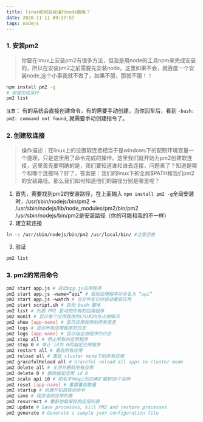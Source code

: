 ```yaml
---
title: linux如何后台运行node服务？
date: 2020-11-11 09:17:57
tags: nodejs
---
```


### 1. 安装pm2
> 你要在linux上安装pm2有很多方法，但我是用node的工具npm来完成安装的，所以在安装pm2之前需要先安装node。这里如果不会，就百度一个安装node,这个小事我就不做了，如果不服，那就不服！！

```bash
npm install pm2 -g
# 安装完成运行
pm2 list 
```

`注意`： 有的系统会直接创建命令，有的需要手动创建，当你回车后，看到 `-bash: pm2: command not found`, 就需要手动创建指令了。


### 2. 创建软连接
> 操作描述：在linux上的设置软连接相当于是windows下的配制环境变量一个道理，只是这里用了命令完成的操作。这里我们就开始为pm2创建软连接，这里首先要明确的是，我们要知道谁和谁去连接，问题来了？知道是哪个和哪个连接吗？好了，答案是：我们的linux下的全局$PATH和我们pm2的安装路径。那么我们如何知道他们的路径分别是哪里呢？

1. 首先，需要找到pm2的安装路径，在上面输入 `npm install pm2 -g`全局安装时，/usr/sbin/nodejs/bin/pm2 -> /usr/sbin/nodejs/lib/node_modules/pm2/bin/pm2
/usr/sbin/nodejs/bin/pm2是安装路径（你的可能和我的不一样）
2. 建立软连接
```bash
ln -s /usr/sbin/nodejs/bin/pm2 /usr/local/bin/ #注意空格
```
3. 验证
```bash
pm2 list
```

### 3. pm2的常用命令
```bash
pm2 start app.js # 启动app.js应用程序
pm2 start app.js –name=”api” # 启动应用程序并命名为 “api”
pm2 start app.js –watch # 当文件变化时自动重启应用
pm2 start script.sh # 启动 bash 脚本
pm2 list # 列表 PM2 启动的所有的应用程序
pm2 monit # 显示每个应用程序的CPU和内存占用情况
pm2 show [app-name] # 显示应用程序的所有信息
pm2 logs # 显示所有应用程序的日志
pm2 logs [app-name] # 显示指定用程序的日志
pm2 stop all # 停止所有的应用程序
pm2 stop 0 # 停止 id为 0的指定应用程序
pm2 restart all # 重启所有应用
pm2 reload all # 重启 cluster mode下的所有应用
pm2 gracefulReload all # Graceful reload all apps in cluster mode
pm2 delete all # 关闭并删除所有应用
pm2 delete 0 # 删除指定应用 id 0
pm2 scale api 10 # 把名字叫api的应用扩展到10个实例
pm2 reset [app-name] # 重置重启数量
pm2 startup # 创建开机自启动命令
pm2 save # 保存当前应用列表
pm2 resurrect # 重新加载保存的应用列表
pm2 update # Save processes, kill PM2 and restore processes
pm2 generate # Generate a sample json configuration file
```